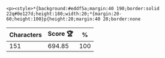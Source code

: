 `<p><style>*{background:#eddf5a;margin:40 190;border:solid 22q#0e127d;height:180;width:20;*{margin:20-60;height:100}p{height:20;margin:40 20;border:none`

| Characters | Score 🏆 | %   |
| ---------- | -------- | --- |
| 151        | 694.85   | 100 |
